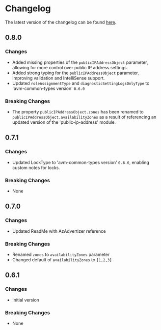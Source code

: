 # Changelog

The latest version of the changelog can be found [here](https://github.com/Azure/bicep-registry-modules/blob/main/avm/res/network/bastion-host/CHANGELOG.md).

## 0.8.0

### Changes

- Added missing properties of the `publicIPAddressObject` parameter, allowing for more control over public IP address settings.
- Added strong typing for the `publicIPAddressObject` parameter, improving validation and IntelliSense support.
- Updated `roleAssignmentType` and `diagnosticSettingLogsOnlyType` to 'avm-common-types version' `0.6.0`

### Breaking Changes

- The property `publicIPAddressObject.zones` has been renamed to `publicIPAddressObject.availabilityZones` as a result of referencing an updated version of the 'public-ip-address' module.

## 0.7.1

### Changes

- Updated LockType to 'avm-common-types version' `0.6.0`, enabling custom notes for locks.

### Breaking Changes

- None

## 0.7.0

### Changes

- Updated ReadMe with AzAdvertizer reference

### Breaking Changes

- Renamed `zones` to `availabilityZones` parameter
- Changed default of `availabilityZones` to `[1,2,3]`

## 0.6.1

### Changes

- Initial version

### Breaking Changes

- None
